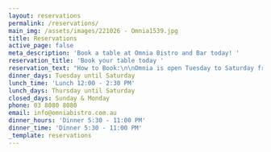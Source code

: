 ```yaml
---
layout: reservations
permalink: /reservations/
main_img: /assets/images/221026 - Omnia1539.jpg
title: Reservations
active_page: false
meta_description: 'Book a table at Omnia Bistro and Bar today! '
reservation_title: 'Book your table today '
reservation_text: "How to Book:\n\nOmnia is open Tuesday to Saturday from 5.30pm for Dinner and Thursday to Saturday from 12.30pm for Lunch.\n\nBookings are available online for up to 6 people.\n\nNo bookings are required if you'd like to sit at the bar, or for drinks only.\n\nWalk-ins are always welcome.\n\nFor Group bookings of 7 or more, we offer a set menu for the table.\n\nTo stay up to date with reservation openings and last-minute tables, please sign up to our\_database and follow our Instagram @Omniabistro\_\n\nYou can book anytime via the link below, or call our Reservations team on (03) 8080 8080 (Mon - Fri 9am-5pm)\n"
dinner_days: Tuesday until Saturday
lunch_time: 'Lunch 12:00 - 2:30 PM'
lunch_days: Thursday until Saturday
closed_days: Sunday & Monday
phone: 03 8080 8080
email: info@omniabistro.com.au
dinner_hours: 'Dinner 5:30 - 11:00 PM'
dinner_time: 'Dinner 5:30 - 11:00 PM'
_template: reservations
---
```














